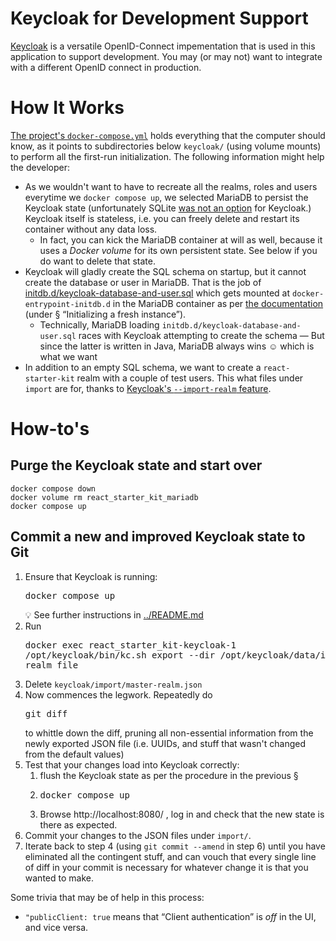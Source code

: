 # Keycloak for Development Support

[Keycloak](https://www.keycloak.org/) is a versatile OpenID-Connect impementation that is used in this application to support development. You may (or may not) want to integrate with a different OpenID connect in production.

# How It Works

[The project's `docker-compose.yml`](../docker-compose.yml) holds everything that the computer should know, as it points to subdirectories below `keycloak/` (using volume mounts) to perform all the first-run initialization. The following information might help the developer:

- As we wouldn't want to have to recreate all the realms, roles and users everytime we `docker compose up`, we selected MariaDB to persist the Keycloak state (unfortunately SQLite [was not an option](https://www.keycloak.org/server/db) for Keycloak.) Keycloak itself is stateless, i.e. you can freely delete and restart its container without any data loss.
  - In fact, you can kick the MariaDB container at will as well, because it uses a *Docker volume* for its own persistent state. See below if you do want to delete that state.
- Keycloak will gladly create the SQL schema on startup, but it cannot create the database or user in MariaDB. That is the job of [initdb.d/keycloak-database-and-user.sql](initdb.d/keycloak-database-and-user.sql) which gets mounted at `docker-entrypoint-initdb.d` in the MariaDB container as per [the documentation](https://hub.docker.com/_/mariadb) (under § “Initializing a fresh instance”).
  - Technically, MariaDB loading `initdb.d/keycloak-database-and-user.sql` races with Keycloak attempting to create the schema — But since the latter is written in Java, MariaDB always wins ☺ which is what we want
- In addition to an empty SQL schema, we want to create a `react-starter-kit` realm with a couple of test users. This what files under `import` are for, thanks to [Keycloak's `--import-realm` feature](https://www.keycloak.org/server/importExport#_importing_a_realm_during_startup).

# How-to's

## Purge the Keycloak state and start over

```
docker compose down
docker volume rm react_starter_kit_mariadb
docker compose up
```

## Commit a new and improved Keycloak state to Git

1. Ensure that Keycloak is running: <pre>docker compose up</pre>💡 See further instructions in [../README.md](../README.md)
2. Run <pre>docker exec react_starter_kit-keycloak-1 /opt/keycloak/bin/kc.sh export --dir /opt/keycloak/data/import/ --users realm_file</pre>
3. Delete `keycloak/import/master-realm.json`
4. Now commences the legwork. Repeatedly do <pre>git diff</pre> to whittle down the diff, pruning all non-essential information from the newly exported JSON file (i.e. UUIDs, and stuff that wasn't changed from the default values)
5. Test that your changes load into Keycloak correctly:
   1. flush the Keycloak state as per the procedure in the previous §
   2. <pre>docker compose up</pre>
   3. Browse http://localhost:8080/ , log in and check that the new state is there as expected.
6. Commit your changes to the JSON files under `import/`.
7. Iterate back to step 4 (using `git commit --amend` in step 6) until you have eliminated all the contingent stuff, and can vouch that every single line of diff in your commit is necessary for whatever change it is that you wanted to make.

Some trivia that may be of help in this process:
- `"publicClient: true` means that “Client authentication” is *off* in the UI, and vice versa.
